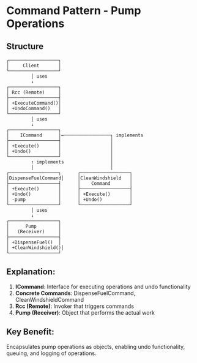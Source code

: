 # Command Pattern - Pump Operations

## Structure
```
┌──────────────────┐
│     Client       │
└──────────────────┘
         │ uses
         ↓
┌──────────────────┐
│ Rcc (Remote)     │
├──────────────────┤
│ +ExecuteCommand()│
│ +UndoCommand()   │
└──────────────────┘
         │ uses
         ↓
┌──────────────────┐
│    ICommand      │←─────────────────┐ implements
├──────────────────┤                  │
│ +Execute()       │                  │
│ +Undo()          │                  │
└──────────────────┘                  │
         ↑ implements                 │
         │                            │
┌──────────────────┐      ┌──────────────────┐
│DispenseFuelCommand│     │CleanWindshield   │
├──────────────────┤      │    Command       │
│ +Execute()       │      ├──────────────────┤
│ +Undo()          │      │ +Execute()       │
│ -pump            │      │ +Undo()          │
└──────────────────┘      └──────────────────┘
         │ uses
         ↓
┌──────────────────┐
│      Pump        │
│   (Receiver)     │
├──────────────────┤
│ +DispenseFuel()  │
│ +CleanWindshield()│
└──────────────────┘
```

## Explanation:
1. **ICommand**: Interface for executing operations and undo functionality
2. **Concrete Commands**: DispenseFuelCommand, CleanWindshieldCommand
3. **Rcc (Remote)**: Invoker that triggers commands
4. **Pump (Receiver)**: Object that performs the actual work

## Key Benefit:
Encapsulates pump operations as objects, enabling undo functionality, queuing, and logging of operations.
